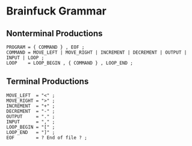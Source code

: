 # Brainfuck Grammar

## Nonterminal Productions

```
PROGRAM = { COMMAND } , EOF ;
COMMAND = MOVE_LEFT | MOVE_RIGHT | INCREMENT | DECREMENT | OUTPUT | INPUT | LOOP ;
LOOP    = LOOP_BEGIN , { COMMAND } , LOOP_END ;
```


## Terminal Productions

```
MOVE_LEFT  = "<" ;
MOVE_RIGHT = ">" ;
INCREMENT  = "+" ;
DECREMENT  = "-" ;
OUTPUT     = "." ;
INPUT      = "," ;
LOOP_BEGIN = "[" ;
LOOP_END   = "]" ;
EOF        = ? End of file ? ;
```

